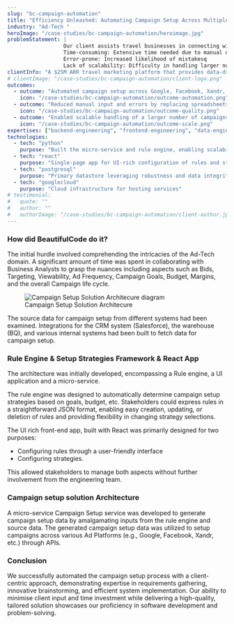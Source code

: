 ```yaml
---
slug: "bc-campaign-automation"
title: "Efficiency Unleashed: Automating Campaign Setup Across Multiple Ad Platforms"
industry: "Ad-Tech "
heroImage: "/case-studies/bc-campaign-automation/heroimage.jpg"
problemStatement: |
                  Our client assists travel businesses in connecting with their audiences through advertising campaigns.Previous campaign setup relied on manual Excel templates, faced several key challenges High manpower requirement: Involvement of many team members
                  Time-consuming: Extensive time needed due to manual operations
                  Error-prone: Increased likelihood of mistakesq
                  Lack of scalability: Difficulty in handling larger number of campaigns.
clientInfo: "A $25M ARR travel marketing platform that provides data-driven solutions for travel brands, specializing in digital advertising to optimize campaigns and enhance customer engagement."
# clientImage: "/case-studies/bc-campaign-automation/client-logo.png"
outcomes:
  - outcome: "Automated campaign setup across Google, Facebook, Xandr, and other ad platforms via APIs"
    icon: "/case-studies/bc-campaign-automation/outcome-automation.png"
  - outcome: "Reduced manual input and errors by replacing spreadsheets with a rules-driven setup flow"
    icon: "/case-studies/bc-campaign-automation/outcome-quality.png"
  - outcome: "Enabled scalable handling of a larger number of campaigns"
    icon: "/case-studies/bc-campaign-automation/outcome-scale.png"
expertises: ["backend-engineering", "frontend-engineering", "data-engineering"]
technologies:
  - tech: "python"
    purpose: "Built the micro-service and rule engine, enabling scalability and multiple integrations"
  - tech: "react"
    purpose: "Single-page app for UI-rich configuration of rules and strategies"
  - tech: "postgresql"
    purpose: "Primary datastore leveraging robustness and data integrity features"
  - tech: "googlecloud"
    purpose: "Cloud infrastructure for hosting services"
# testimonial:
#   quote: ""
#   author: ""
#   authorImage: "/case-studies/bc-campaign-automation/client-author.jpg"
---
```



### How did BeautifulCode do it?

The initial hurdle involved comprehending the intricacies of the Ad-Tech domain. A significant amount of time was spent in collaborating with Business Analysts to grasp the nuances including aspects such as Bids, Targeting, Viewability, Ad Frequency, Campaign Goals, Budget, Margins, and the overall Campaign life cycle.


<figure>
  <img src="/case-studies/bc-campaign-automation/campaign_setup_automation_diagram.png" alt="Campaign Setup Solution Architecure diagram" />
  <figcaption>
    Campaign Setup Solution Architecure
  </figcaption>
</figure>

The source data for campaign setup from different systems had been examined. Integrations for the CRM system (Salesforce), the warehouse (BQ), and various internal systems had been built to fetch data for campaign setup.

### Rule Engine & Setup Strategies Framework & React App

The architecture was initially developed, encompassing a Rule engine, a UI application and a micro-service.

The rule engine was designed to automatically determine campaign setup strategies based on goals, budget, etc. Stakeholders could express rules in a straightforward JSON format, enabling easy creation, updating, or deletion of rules and providing flexibility in changing strategy selections.

The UI rich front-end app, built with React was primarily designed for two purposes:

- Configuring rules through a user-friendly interface  
- Configuring strategies.

This allowed stakeholders to manage both aspects without further involvement from the engineering team.

### Campaign setup solution Architecture

A micro-service Campaign Setup service was developed to generate campaign setup data by amalgamating inputs from the rule engine and source data. The generated campaign setup data was utilized to setup campaigns across various Ad Platforms (e.g., Google, Facebook, Xandr, etc.) through APIs.




### Conclusion

We successfully automated the campaign setup process with a client-centric approach, demonstrating expertise in requirements gathering, innovative brainstorming, and efficient system implementation. Our ability to minimise client input and time investment while delivering a high-quality, tailored solution showcases our proficiency in software development and problem-solving.
